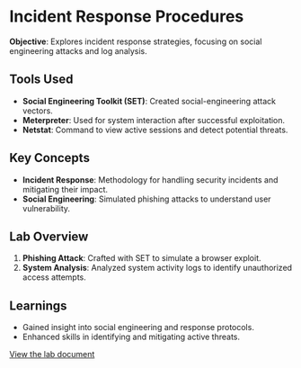 # Incident Response Procedures
**Objective**: Explores incident response strategies, focusing on social engineering attacks and log analysis.

## Tools Used
- **Social Engineering Toolkit (SET)**: Created social-engineering attack vectors.
- **Meterpreter**: Used for system interaction after successful exploitation.
- **Netstat**: Command to view active sessions and detect potential threats.

## Key Concepts
- **Incident Response**: Methodology for handling security incidents and mitigating their impact.
- **Social Engineering**: Simulated phishing attacks to understand user vulnerability.

## Lab Overview
1. **Phishing Attack**: Crafted with SET to simulate a browser exploit.
2. **System Analysis**: Analyzed system activity logs to identify unauthorized access attempts.

## Learnings
- Gained insight into social engineering and response protocols.
- Enhanced skills in identifying and mitigating active threats.

[View the lab document](https://docs.google.com/document/d/1v34cAgtlHO2HiSR3evidsJvlww8QEPlZ/edit?usp=sharing&ouid=100141634897900090292&rtpof=true&sd=true)
